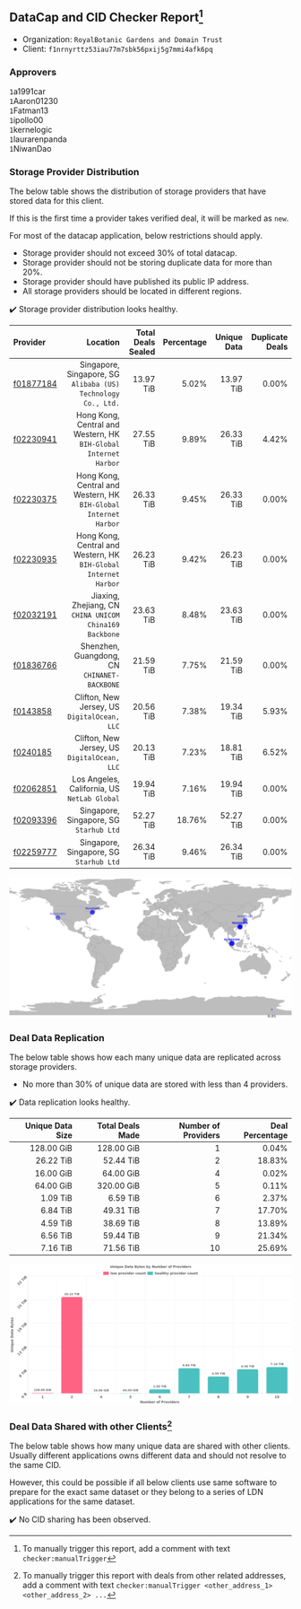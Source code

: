 ## DataCap and CID Checker Report[^1]
 - Organization: `RoyalBotanic Gardens and Domain Trust`
 - Client: `f1nrnyrttz53iau77m7sbk56pxij5g7mmi4afk6pq`
### Approvers
`1`a1991car<br/>`1`Aaron01230<br/>`1`Fatman13<br/>`1`ipollo00<br/>`1`kernelogic<br/>`1`laurarenpanda<br/>`1`NiwanDao

### Storage Provider Distribution
The below table shows the distribution of storage providers that have stored data for this client.

If this is the first time a provider takes verified deal, it will be marked as `new`.

For most of the datacap application, below restrictions should apply.
 - Storage provider should not exceed 30% of total datacap.
 - Storage provider should not be storing duplicate data for more than 20%.
 - Storage provider should have published its public IP address.
 - All storage providers should be located in different regions.

✔️ Storage provider distribution looks healthy.

| Provider                                              |                                                            Location | Total Deals Sealed | Percentage | Unique Data | Duplicate Deals |
| :---------------------------------------------------- | ------------------------------------------------------------------: | -----------------: | ---------: | ----------: | --------------: |
| [f01877184](https://filfox.info/en/address/f01877184) |    Singapore, Singapore, SG<br/>`Alibaba (US) Technology Co., Ltd.` |          13.97 TiB |      5.02% |   13.97 TiB |           0.00% |
| [f02230941](https://filfox.info/en/address/f02230941) | Hong Kong, Central and Western, HK<br/>`BIH-Global Internet Harbor` |          27.55 TiB |      9.89% |   26.33 TiB |           4.42% |
| [f02230375](https://filfox.info/en/address/f02230375) | Hong Kong, Central and Western, HK<br/>`BIH-Global Internet Harbor` |          26.33 TiB |      9.45% |   26.33 TiB |           0.00% |
| [f02230935](https://filfox.info/en/address/f02230935) | Hong Kong, Central and Western, HK<br/>`BIH-Global Internet Harbor` |          26.23 TiB |      9.42% |   26.23 TiB |           0.00% |
| [f02032191](https://filfox.info/en/address/f02032191) |          Jiaxing, Zhejiang, CN<br/>`CHINA UNICOM China169 Backbone` |          23.63 TiB |      8.48% |   23.63 TiB |           0.00% |
| [f01836766](https://filfox.info/en/address/f01836766) |                     Shenzhen, Guangdong, CN<br/>`CHINANET-BACKBONE` |          21.59 TiB |      7.75% |   21.59 TiB |           0.00% |
| [f0143858](https://filfox.info/en/address/f0143858)   |                     Clifton, New Jersey, US<br/>`DigitalOcean, LLC` |          20.56 TiB |      7.38% |   19.34 TiB |           5.93% |
| [f0240185](https://filfox.info/en/address/f0240185)   |                     Clifton, New Jersey, US<br/>`DigitalOcean, LLC` |          20.13 TiB |      7.23% |   18.81 TiB |           6.52% |
| [f02062851](https://filfox.info/en/address/f02062851) |                     Los Angeles, California, US<br/>`NetLab Global` |          19.94 TiB |      7.16% |   19.94 TiB |           0.00% |
| [f02093396](https://filfox.info/en/address/f02093396) |                          Singapore, Singapore, SG<br/>`Starhub Ltd` |          52.27 TiB |     18.76% |   52.27 TiB |           0.00% |
| [f02259777](https://filfox.info/en/address/f02259777) |                          Singapore, Singapore, SG<br/>`Starhub Ltd` |          26.34 TiB |      9.46% |   26.34 TiB |           0.00% |

<img src="https://raw.githubusercontent.com/data-preservation-programs/filplus-checker-assets/main/filecoin-project/filecoin-plus-large-datasets/issues/2067/1695023124002.png"/>

### Deal Data Replication
The below table shows how each many unique data are replicated across storage providers.

- No more than 30% of unique data are stored with less than 4 providers.

✔️ Data replication looks healthy.

| Unique Data Size | Total Deals Made | Number of Providers | Deal Percentage |
| ---------------: | ---------------: | ------------------: | --------------: |
|       128.00 GiB |       128.00 GiB |                   1 |           0.04% |
|        26.22 TiB |        52.44 TiB |                   2 |          18.83% |
|        16.00 GiB |        64.00 GiB |                   4 |           0.02% |
|        64.00 GiB |       320.00 GiB |                   5 |           0.11% |
|         1.09 TiB |         6.59 TiB |                   6 |           2.37% |
|         6.84 TiB |        49.31 TiB |                   7 |          17.70% |
|         4.59 TiB |        38.69 TiB |                   8 |          13.89% |
|         6.56 TiB |        59.44 TiB |                   9 |          21.34% |
|         7.16 TiB |        71.56 TiB |                  10 |          25.69% |

<img src="https://raw.githubusercontent.com/data-preservation-programs/filplus-checker-assets/main/filecoin-project/filecoin-plus-large-datasets/issues/2067/1695023124830.png"/>

### Deal Data Shared with other Clients[^3]
The below table shows how many unique data are shared with other clients.
Usually different applications owns different data and should not resolve to the same CID.

However, this could be possible if all below clients use same software to prepare for the exact same dataset or they belong to a series of LDN applications for the same dataset.

✔️ No CID sharing has been observed.

[^1]: To manually trigger this report, add a comment with text `checker:manualTrigger`

[^2]: Deals from those addresses are combined into this report as they are specified with `checker:manualTrigger`

[^3]: To manually trigger this report with deals from other related addresses, add a comment with text `checker:manualTrigger <other_address_1> <other_address_2> ...`
